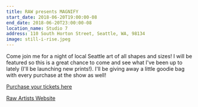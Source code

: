 ```yaml
---
title: RAW presents MAGNIFY
start_date: 2018-06-20T19:00:00-08
end_date: 2018-06-20T23:00:00-08
location_name: Studio 7 
address: 110 South Horton Street, Seattle, WA, 98134
image: still-i-rise.jpeg
---
```

Come join me for a night of local Seattle art of all shapes and sizes! I will be featured so 
this is a great chance to come and see what I've been up to lately (I'll be launching new 
prints!). I'll be giving away a little goodie bag with every purchase at the show as well!

[Purchase your tickets here](www.rawartists.org/desireeevelyn)

[Raw Artists Website](http://www.rawartists.org/desireeevelyn)
